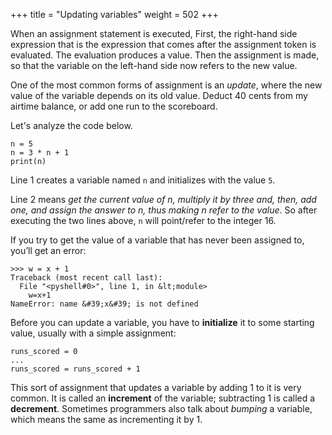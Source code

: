 +++
title = "Updating variables"
weight = 502
+++

When an assignment statement is executed, First, the right-hand side expression that is the
expression that comes after the assignment token is evaluated.  The evaluation produces a value.
Then the assignment is made, so that the variable on the left-hand side now refers
to the new value.

One of the most common forms of assignment is an *update*, where the new
value of the variable depends on its old value.   Deduct 40 cents from
my airtime balance, or add one run to the scoreboard.

Let's analyze the code below.
```
n = 5
n = 3 * n + 1
print(n)
```

Line 1 creates a variable named ```n``` and initializes with the value ```5```.

Line 2 means *get the current value of n, multiply it by three and, then, add
one, and assign the answer to n, thus making n refer to the value*.
So after executing the two lines above, ```n``` will point/refer to the
integer 16.

If you try to get the value of a variable that has never been assigned to, you&#8217;ll get an error:

```
>>> w = x + 1
Traceback (most recent call last):
  File "<pyshell#0>", line 1, in &lt;module>
    w=x+1
NameError: name &#39;x&#39; is not defined
```

Before you can update a variable, you have to **initialize** it to some starting value,
usually with a simple assignment:

```
runs_scored = 0
...
runs_scored = runs_scored + 1
```

This sort of assignment that updates a variable by adding 1 to it is very common.
It is called an **increment** of the variable; subtracting 1 is called a **decrement**.
Sometimes programmers also talk about *bumping* a variable, which means the same
as incrementing it by 1.

